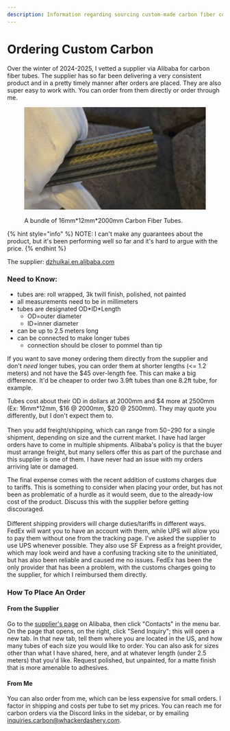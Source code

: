 ```yaml
---
description: Information regarding sourcing custom-made carbon fiber cores.
---
```


# Ordering Custom Carbon

Over the winter of 2024-2025, I vetted a supplier via Alibaba for carbon fiber tubes. The supplier has so far been delivering a very consistent product and in a pretty timely manner after orders are placed. They are also super easy to work with. You can order from them directly or order through me.

<figure><img src="../../../.gitbook/assets/bafkreia46t6q7qrn556cwwgcaiwgclbtfy7ezal4bwhyohhx5smtixslhe.webp" alt=""><figcaption><p>A bundle of 16mm*12mm*2000mm Carbon Fiber Tubes.</p></figcaption></figure>

{% hint style="info" %}
NOTE: I can't make any guarantees about the product, but it's been performing well so far and it's hard to argue with the price.
{% endhint %}

The supplier: [dzhuikai.en.alibaba.com](https://dzhuikai.en.alibaba.com/)

### Need to Know:

* tubes are: roll wrapped, 3k twill finish, polished, not painted
* all measurements need to be in millimeters
* tubes are designated OD\*ID\*Length
  * OD=outer diameter
  * ID=inner diameter
* can be up to 2.5 meters long
* can be connected to make longer tubes
  * connection should be closer to pommel than tip

If you want to save money ordering them directly from the supplier and don't _need_ longer tubes, you can order them at shorter lengths (<= 1.2 meters) and not have the $45 over-length fee. This can make a big difference. It'd be cheaper to order two 3.9ft tubes than one 8.2ft tube, for example.

Tubes cost about their OD in dollars at 2000mm and $4 more at 2500mm (Ex: 16mm\*12mm, $16 @ 2000mm, $20 @ 2500mm). They may quote you differently, but I don't expect them to.\
\
Then you add freight/shipping, which can range from $50-$290 for a single shipment, depending on size and the current market. I have had larger orders have to come in multiple shipments. Alibaba's policy is that the buyer must arrange freight, but many sellers offer this as part of the purchase and this supplier is one of them. I have never had an issue with my orders arriving late or damaged.

The final expense comes with the recent addition of customs charges due to tariffs. This is something to consider when placing your order, but has not been as problematic of a hurdle as it would seem, due to the already-low cost of the product. Discuss this with the supplier before getting discouraged. \
\
Different shipping providers will charge duties/tariffs in different ways. FedEx will want you to have an account with them, while UPS will allow you to pay them without one from the tracking page. I've asked the supplier to use UPS whenever possible. They also use SF Express as a freight provider, which may look weird and have a confusing tracking site to the uninitiated, but has also been reliable and caused me no issues. FedEx has been the only provider that has been a problem, with the customs charges going to the supplier, for which I reimbursed them directly.

### How To Place An Order

#### From the Supplier

Go to the [supplier's page](https://dzhuikai.en.alibaba.com/) on Alibaba, then click "Contacts" in the menu bar. On the page that opens, on the right, click "Send Inquiry"; this will open a new tab. In that new tab, tell them where you are located in the US, and how many tubes of each size you would like to order. You can also ask for sizes other than what I have shared, here, and at whatever length (under 2.5 meters) that you'd like. Request polished, but unpainted, for a matte finish that is more amenable to adhesives.

#### From Me

You can also order from me, which can be less expensive for small orders. I factor in shipping and costs per tube to set my prices. You can reach me for carbon orders via the Discord links in the sidebar, or by emailing inquiries.carbon@whackerdashery.com.


